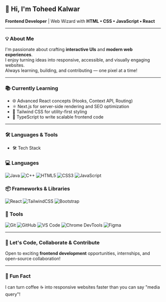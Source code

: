 ## 👋 Hi, I'm Toheed Kalwar

**Frontend Developer** | Web Wizard with **HTML • CSS • JavaScript • React**

---

### 💡 About Me
I'm passionate about crafting **interactive UIs** and **modern web experiences**.  
I enjoy turning ideas into responsive, accessible, and visually engaging websites.  
Always learning, building, and contributing — one pixel at a time!

---

### 📚 Currently Learning
- 🌐 Advanced React concepts (Hooks, Context API, Routing)
- ⚛️ Next.js for server-side rendering and SEO optimization
- 💅 Tailwind CSS for utility-first styling
- 🧩 TypeScript to write scalable frontend code

---

### 🛠 Languages & Tools
-  🛠️ Tech Stack

### 💻 Languages  
![Java](https://img.shields.io/badge/Java-007396?style=for-the-badge&logo=openjdk&logoColor=white)
![C++](https://img.shields.io/badge/C++-00599C?style=for-the-badge&logo=cplusplus&logoColor=white)
![HTML5](https://img.shields.io/badge/HTML5-E34F26?style=for-the-badge&logo=html5&logoColor=white)
![CSS3](https://img.shields.io/badge/CSS3-1572B6?style=for-the-badge&logo=css3&logoColor=white)
![JavaScript](https://img.shields.io/badge/JavaScript-F7DF1E?style=for-the-badge&logo=javascript&logoColor=black)

### 📦 Frameworks & Libraries  
![React](https://img.shields.io/badge/React-20232A?style=for-the-badge&logo=react&logoColor=61DAFB)
![TailwindCSS](https://img.shields.io/badge/Tailwind_CSS-38B2AC?style=for-the-badge&logo=tailwind-css&logoColor=white)
![Bootstrap](https://img.shields.io/badge/Bootstrap-563D7C?style=for-the-badge&logo=bootstrap&logoColor=white)

### 🧰 Tools  
![Git](https://img.shields.io/badge/Git-F05032?style=for-the-badge&logo=git&logoColor=white)
![GitHub](https://img.shields.io/badge/GitHub-181717?style=for-the-badge&logo=github&logoColor=white)
![VS Code](https://img.shields.io/badge/VS_Code-007ACC?style=for-the-badge&logo=visual-studio-code&logoColor=white)
![Chrome DevTools](https://img.shields.io/badge/Chrome_DevTools-4285F4?style=for-the-badge&logo=google-chrome&logoColor=white)
![Figma](https://img.shields.io/badge/Figma-F24E1E?style=for-the-badge&logo=figma&logoColor=white)


---

### 🎯 Let's Code, Collaborate & Contribute  
Open to exciting **frontend development** opportunities, internships, and open-source collaboration!

---

### 🎉 Fun Fact  
I can turn coffee ☕ into responsive websites faster than you can say "media query"!


